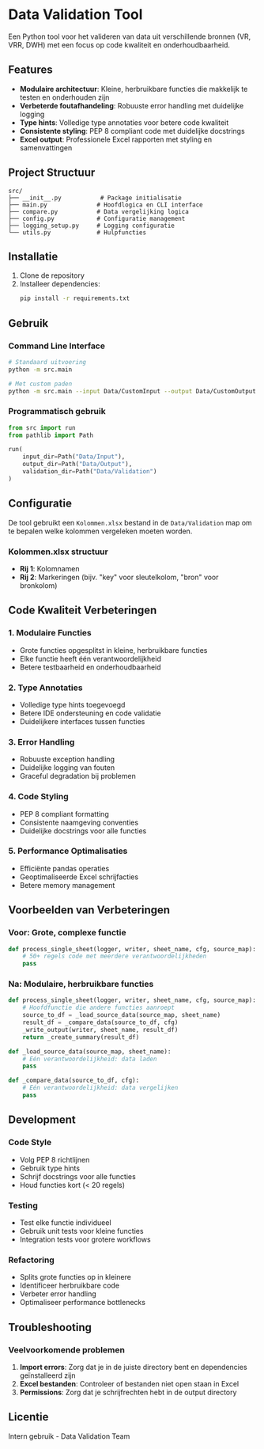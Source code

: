 # Data Validation Tool

Een Python tool voor het valideren van data uit verschillende bronnen (VR, VRR, DWH) met een focus op code kwaliteit en onderhoudbaarheid.

## Features

- **Modulaire architectuur**: Kleine, herbruikbare functies die makkelijk te testen en onderhouden zijn
- **Verbeterde foutafhandeling**: Robuuste error handling met duidelijke logging
- **Type hints**: Volledige type annotaties voor betere code kwaliteit
- **Consistente styling**: PEP 8 compliant code met duidelijke docstrings
- **Excel output**: Professionele Excel rapporten met styling en samenvattingen

## Project Structuur

```
src/
├── __init__.py           # Package initialisatie
├── main.py              # Hoofdlogica en CLI interface
├── compare.py           # Data vergelijking logica
├── config.py            # Configuratie management
├── logging_setup.py     # Logging configuratie
└── utils.py             # Hulpfuncties
```

## Installatie

1. Clone de repository
2. Installeer dependencies:
   ```bash
   pip install -r requirements.txt
   ```

## Gebruik

### Command Line Interface

```bash
# Standaard uitvoering
python -m src.main

# Met custom paden
python -m src.main --input Data/CustomInput --output Data/CustomOutput --validation Data/CustomValidation
```

### Programmatisch gebruik

```python
from src import run
from pathlib import Path

run(
    input_dir=Path("Data/Input"),
    output_dir=Path("Data/Output"), 
    validation_dir=Path("Data/Validation")
)
```

## Configuratie

De tool gebruikt een `Kolommen.xlsx` bestand in de `Data/Validation` map om te bepalen welke kolommen vergeleken moeten worden.

### Kolommen.xlsx structuur

- **Rij 1**: Kolomnamen
- **Rij 2**: Markeringen (bijv. "key" voor sleutelkolom, "bron" voor bronkolom)

## Code Kwaliteit Verbeteringen

### 1. Modulaire Functies
- Grote functies opgesplitst in kleine, herbruikbare functies
- Elke functie heeft één verantwoordelijkheid
- Betere testbaarheid en onderhoudbaarheid

### 2. Type Annotaties
- Volledige type hints toegevoegd
- Betere IDE ondersteuning en code validatie
- Duidelijkere interfaces tussen functies

### 3. Error Handling
- Robuuste exception handling
- Duidelijke logging van fouten
- Graceful degradation bij problemen

### 4. Code Styling
- PEP 8 compliant formatting
- Consistente naamgeving conventies
- Duidelijke docstrings voor alle functies

### 5. Performance Optimalisaties
- Efficiënte pandas operaties
- Geoptimaliseerde Excel schrijfacties
- Betere memory management

## Voorbeelden van Verbeteringen

### Voor: Grote, complexe functie
```python
def process_single_sheet(logger, writer, sheet_name, cfg, source_map):
    # 50+ regels code met meerdere verantwoordelijkheden
    pass
```

### Na: Modulaire, herbruikbare functies
```python
def process_single_sheet(logger, writer, sheet_name, cfg, source_map):
    # Hoofdfunctie die andere functies aanroept
    source_to_df = _load_source_data(source_map, sheet_name)
    result_df = _compare_data(source_to_df, cfg)
    _write_output(writer, sheet_name, result_df)
    return _create_summary(result_df)

def _load_source_data(source_map, sheet_name):
    # Eén verantwoordelijkheid: data laden
    pass

def _compare_data(source_to_df, cfg):
    # Eén verantwoordelijkheid: data vergelijken
    pass
```

## Development

### Code Style
- Volg PEP 8 richtlijnen
- Gebruik type hints
- Schrijf docstrings voor alle functies
- Houd functies kort (< 20 regels)

### Testing
- Test elke functie individueel
- Gebruik unit tests voor kleine functies
- Integration tests voor grotere workflows

### Refactoring
- Splits grote functies op in kleinere
- Identificeer herbruikbare code
- Verbeter error handling
- Optimaliseer performance bottlenecks

## Troubleshooting

### Veelvoorkomende problemen

1. **Import errors**: Zorg dat je in de juiste directory bent en dependencies geïnstalleerd zijn
2. **Excel bestanden**: Controleer of bestanden niet open staan in Excel
3. **Permissions**: Zorg dat je schrijfrechten hebt in de output directory

## Licentie

Intern gebruik - Data Validation Team

